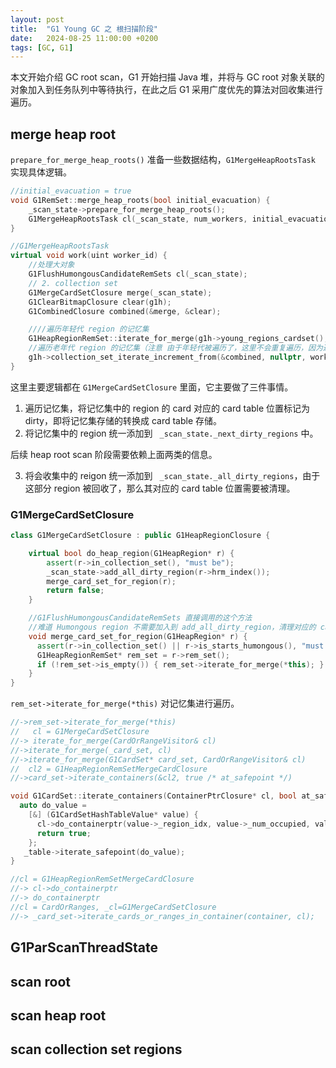 ```yaml
---
layout: post
title:  "G1 Young GC 之 根扫描阶段"
date:   2024-08-25 11:00:00 +0200
tags: [GC, G1]
---
```


本文开始介绍 GC root scan，G1 开始扫描 Java 堆，并将与 GC root 对象关联的对象加入到任务队列中等待执行，在此之后 G1 采用广度优先的算法对回收集进行遍历。

## merge heap root

`prepare_for_merge_heap_roots()` 准备一些数据结构，`G1MergeHeapRootsTask` 实现具体逻辑。

```cpp
//initial_evacuation = true
void G1RemSet::merge_heap_roots(bool initial_evacuation) {
    _scan_state->prepare_for_merge_heap_roots();
    G1MergeHeapRootsTask cl(_scan_state, num_workers, initial_evacuation);
}

//G1MergeHeapRootsTask
virtual void work(uint worker_id) {
    //处理大对象
    G1FlushHumongousCandidateRemSets cl(_scan_state);
    // 2. collection set
    G1MergeCardSetClosure merge(_scan_state);
    G1ClearBitmapClosure clear(g1h);
    G1CombinedClosure combined(&merge, &clear);

    ////遍历年轻代 region 的记忆集
    G1HeapRegionRemSet::iterate_for_merge(g1h->young_regions_cardset(), merge);
    //遍历老年代 region 的记忆集（注意 由于年轻代被遍历了，这里不会重复遍历，因为迭代器没有重置） 
    g1h->collection_set_iterate_increment_from(&combined, nullptr, worker_id); 
}
```
这里主要逻辑都在 `G1MergeCardSetClosure` 里面，它主要做了三件事情。

1. 遍历记忆集，将记忆集中的 region 的 card 对应的 card table 位置标记为 dirty，即将记忆集存储的转换成 card table 存储。
2. 将记忆集中的 region 统一添加到 ` _scan_state._next_dirty_regions` 中。
   
后续 heap root scan 阶段需要依赖上面两类的信息。

3. 将会收集中的 reigon 统一添加到 ` _scan_state._all_dirty_regions`，由于这部分 region 被回收了，那么其对应的 card table 位置需要被清理。

### G1MergeCardSetClosure

```cpp
class G1MergeCardSetClosure : public G1HeapRegionClosure {

    virtual bool do_heap_region(G1HeapRegion* r) {
        assert(r->in_collection_set(), "must be");
        _scan_state->add_all_dirty_region(r->hrm_index());
        merge_card_set_for_region(r);
        return false;
    }

    //G1FlushHumongousCandidateRemSets 直接调用的这个方法
    //难道 Humongous region 不需要加入到 add_all_dirty_region，清理对应的 card table？
    void merge_card_set_for_region(G1HeapRegion* r) {
      assert(r->in_collection_set() || r->is_starts_humongous(), "must be");
      G1HeapRegionRemSet* rem_set = r->rem_set();
      if (!rem_set->is_empty()) { rem_set->iterate_for_merge(*this); }
    }
}
```

`rem_set->iterate_for_merge(*this)` 对记忆集进行遍历。

```cpp
//->rem_set->iterate_for_merge(*this)
//   cl = G1MergeCardSetClosure
//-> iterate_for_merge(CardOrRangeVisitor& cl)
//->iterate_for_merge(_card_set, cl)
//->iterate_for_merge(G1CardSet* card_set, CardOrRangeVisitor& cl)
//  cl2 = G1HeapRegionRemSetMergeCardClosure
//->card_set->iterate_containers(&cl2, true /* at_safepoint */)

void G1CardSet::iterate_containers(ContainerPtrClosure* cl, bool at_safepoint) {
  auto do_value =
    [&] (G1CardSetHashTableValue* value) {
      cl->do_containerptr(value->_region_idx, value->_num_occupied, value->_container);
      return true;
    };
   _table->iterate_safepoint(do_value);
}

//cl = G1HeapRegionRemSetMergeCardClosure
//-> cl->do_containerptr
//-> do_containerptr
//cl = CardOrRanges, _cl=G1MergeCardSetClosure
//-> _card_set->iterate_cards_or_ranges_in_container(container, cl);
```



## G1ParScanThreadState

## scan root

## scan heap root

## scan collection set regions